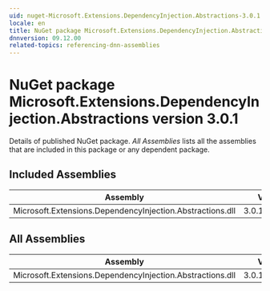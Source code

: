 ```yaml
---
uid: nuget-Microsoft.Extensions.DependencyInjection.Abstractions-3.0.1
locale: en
title: NuGet package Microsoft.Extensions.DependencyInjection.Abstractions version 3.0.1
dnnversion: 09.12.00
related-topics: referencing-dnn-assemblies
---
```


# NuGet package Microsoft.Extensions.DependencyInjection.Abstractions version 3.0.1
Details of published NuGet package.
*All Assemblies* lists all the assemblies that are included in this package or any dependent package.

## Included Assemblies

|Assembly|Version|
|---|---|
|Microsoft.Extensions.DependencyInjection.Abstractions.dll|3.0.119.53103|

## All Assemblies

|Assembly|Version|
|---|---|
|Microsoft.Extensions.DependencyInjection.Abstractions.dll|3.0.119.53103|

